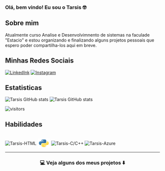 ### Olá, bem vindo! Eu sou o Tarsis 🤓

## Sobre mim

  Atualmente curso Analise e Desenvolvimnento de sistemas na faculade "Estacio" e estou organizando e finalizando alguns projetos pessoais que espero poder compartilha-los aqui em breve.

## Minhas Redes Sociais

[![LinkedInk](https://img.shields.io/badge/LinkedIn-0077B5?style=for-the-badge&logo=linkedin&logoColor=white)](https://www.linkedin.com/in/t%C3%A1rsis)
[![Instagram](https://img.shields.io/badge/Instagram-E4405F?style=for-the-badge&logo=instagram&logoColor=white)](https://www.instagram.com/ofc_tarsisnascimento)

## Estatisticas

![Tarsis GitHub stats](https://github-readme-stats.vercel.app/api?username=TarsisDev&show_icons=true&theme=dracula)
![Tarsis GitHub stats](https://github-readme-stats-eight-theta.vercel.app/api/top-langs/?username=TarsisDev&show_icons=true&theme=dracula)

![visitors](https://visitor-badge.laobi.icu/badge?page_id=https://github.com/TarsisDev&show_icons=true&theme=dracula)


## Habilidades

<div style="display: inline_block"><br>
  <img align="center" alt="Tarsis-HTML" height="30" width="40" src="https://img.shields.io/badge/HTML-239120?style=for-the-badge&logo=html5&logoColor=white">
  <img align="center" alt="Tarsis-Python" height="30" width="40" src="https://raw.githubusercontent.com/devicons/devicon/master/icons/python/python-original.svg">
  <img align="center" alt="Tarsis-C/C++" height="30" width="40" src="https://img.shields.io/badge/C%2B%2B-00599C?style=for-the-badge&logo=c%2B%2B&logoColor=white">
  <img align="center" alt="Tarsis-Azure" height="30" width="40" src="https://img.shields.io/badge/Azure_Functions-0062AD?style=for-the-badge&logo=azure-functions&logoColor=white">
</div>

---
<h3  align="center">💻 Veja alguns dos meus projetos ⬇️ </h3>
